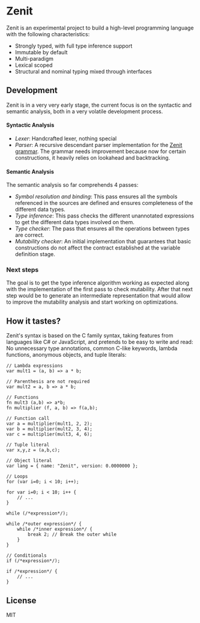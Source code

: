 # Zenit

Zenit is an experimental project to build a high-level programming language with the following characteristics:

- Strongly typed, with full type inference support
- Immutable by default
- Multi-paradigm
- Lexical scoped
- Structural and nominal typing mixed through interfaces

## Development

Zenit is in a very very early stage, the current focus is on the syntactic and semantic analysis, both in a very volatile development process.

#### Syntactic Analysis

- *Lexer*: Handcrafted lexer, nothing special
- *Parser*: A recursive descendant parser implementation for the [Zenit grammar](https://github.com/lbrugnara/zenit/blob/master/FrontEnd/Docs/Grammar.txt). The grammar needs improvement because now for certain constructions, it heavily relies on lookahead and backtracking.

#### Semantic Analysis

The semantic analysis so far comprehends 4 passes:

- *Symbol resolution and binding*: This pass ensures all the symbols referenced in the sources are defined and ensures completeness of the different data types.
- *Type inference*: This pass checks the different unannotated expressions to get the different data types involved on them.
- *Type checker*: The pass that ensures all the operations between types are correct.
- *Mutability checker*: An initial implementation that guarantees that basic constructions do not affect the contract established at the variable definition stage.

### Next steps

The goal is to get the type inference algorithm working as expected along with the implementation of the first pass to check mutability. After that next step would be to generate an intermediate representation that would allow to improve the mutability analysis and start working on optimizations.

## How it tastes?

Zenit's syntax is based on the C family syntax, taking features from languages like C# or JavaScript, and pretends to be easy to write and read: No unnecessary type annotations, common C-like keywords, lambda functions, anonymous objects, and tuple literals:

```
// Lambda expressions
var mult1 = (a, b) => a * b;

// Parenthesis are not required
var mult2 = a, b => a * b;

// Functions
fn mult3 (a,b) => a*b;
fn multiplier (f, a, b) => f(a,b);

// Function call
var a = multiplier(mult1, 2, 2);
var b = multiplier(mult2, 3, 4);
var c = multiplier(mult3, 4, 6);

// Tuple literal
var x,y,z = (a,b,c);

// Object literal
var lang = { name: "Zenit", version: 0.0000000 };

// Loops
for (var i=0; i < 10; i++);

for var i=0; i < 10; i++ {
    // ...
}

while (/*expression*/);

while /*outer expression*/ {
    while /*inner expression*/ {
        break 2; // Break the outer while
    }
}

// Conditionals
if (/*expression*/);

if /*expression*/ {
    // ...
}
```

## License

MIT